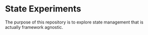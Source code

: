 # State Experiments

The purpose of this repository is to explore state management that is actually framework agnostic.
